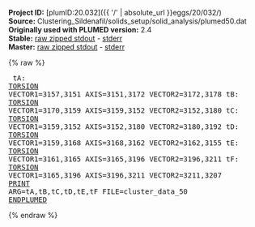 **Project ID:** [plumID:20.032]({{ '/' | absolute_url }}eggs/20/032/)  
**Source:** Clustering_Sildenafil/solids_setup/solid_analysis/plumed50.dat  
**Originally used with PLUMED version:** 2.4  
**Stable:** [raw zipped stdout](plumed50.dat.plumed.stdout.txt.zip) - [stderr](plumed50.dat.plumed.stderr)  
**Master:** [raw zipped stdout](plumed50.dat.plumed_master.stdout.txt.zip) - [stderr](plumed50.dat.plumed_master.stderr)  

{% raw %}<pre>
tA: <a href="https://plumed.github.io/doc-master/user-doc/html/_t_o_r_s_i_o_n.html">TORSION</a> VECTOR1=3157,3151 AXIS=3151,3172 VECTOR2=3172,3178
tB: <a href="https://plumed.github.io/doc-master/user-doc/html/_t_o_r_s_i_o_n.html">TORSION</a> VECTOR1=3170,3159 AXIS=3159,3152 VECTOR2=3152,3180
tC: <a href="https://plumed.github.io/doc-master/user-doc/html/_t_o_r_s_i_o_n.html">TORSION</a> VECTOR1=3159,3152 AXIS=3152,3180 VECTOR2=3180,3192
tD: <a href="https://plumed.github.io/doc-master/user-doc/html/_t_o_r_s_i_o_n.html">TORSION</a> VECTOR1=3159,3168 AXIS=3168,3162 VECTOR2=3162,3155
tE: <a href="https://plumed.github.io/doc-master/user-doc/html/_t_o_r_s_i_o_n.html">TORSION</a> VECTOR1=3161,3165 AXIS=3165,3196 VECTOR2=3196,3211
tF: <a href="https://plumed.github.io/doc-master/user-doc/html/_t_o_r_s_i_o_n.html">TORSION</a> VECTOR1=3165,3196 AXIS=3196,3211 VECTOR2=3211,3207
<a href="https://plumed.github.io/doc-master/user-doc/html/_p_r_i_n_t.html">PRINT</a> ARG=tA,tB,tC,tD,tE,tF FILE=cluster_data_50
<a href="https://plumed.github.io/doc-master/user-doc/html/_e_n_d_p_l_u_m_e_d.html">ENDPLUMED</a>
</pre>{% endraw %}
